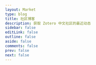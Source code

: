```yaml
---
layout: Market
type: blog
title: 社区博客
description: 获取 Zotero 中文社区的最近动态
sidebar: false
editLink: false
outline: false
aside: false
comments: false
prev: false
next: false
---
```


<!-- markdownlint-disable -->
